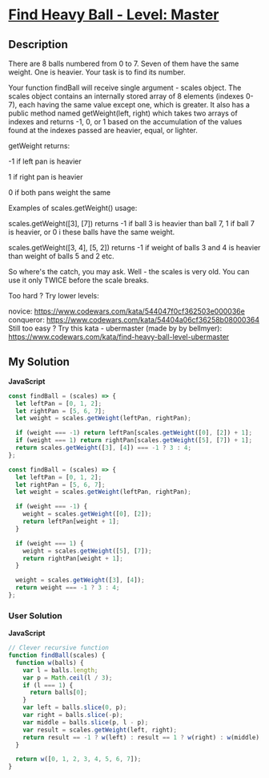 # [Find Heavy Ball - Level: Master](https://www.codewars.com/kata/544034f426bc6adda200000e)

## Description

There are 8 balls numbered from 0 to 7. Seven of them have the same weight. One is heavier. Your task is to find its number.

Your function findBall will receive single argument - scales object. The scales object contains an internally stored array of 8 elements (indexes 0-7), each having the same value except one, which is greater. It also has a public method named getWeight(left, right) which takes two arrays of indexes and returns -1, 0, or 1 based on the accumulation of the values found at the indexes passed are heavier, equal, or lighter.

getWeight returns:

-1 if left pan is heavier

1 if right pan is heavier

0 if both pans weight the same

Examples of scales.getWeight() usage:

scales.getWeight([3], [7]) returns -1 if ball 3 is heavier than ball 7, 1 if ball 7 is heavier, or 0 i these balls have the same weight.

scales.getWeight([3, 4], [5, 2]) returns -1 if weight of balls 3 and 4 is heavier than weight of balls 5 and 2 etc.

So where's the catch, you may ask. Well - the scales is very old. You can use it only TWICE before the scale breaks.

Too hard ? Try lower levels:

novice: https://www.codewars.com/kata/544047f0cf362503e000036e  
conqueror: https://www.codewars.com/kata/54404a06cf36258b08000364  
Still too easy ? Try this kata - ubermaster (made by by bellmyer): https://www.codewars.com/kata/find-heavy-ball-level-ubermaster

## My Solution

**JavaScript**

```js
const findBall = (scales) => {
  let leftPan = [0, 1, 2];
  let rightPan = [5, 6, 7];
  let weight = scales.getWeight(leftPan, rightPan);

  if (weight === -1) return leftPan[scales.getWeight([0], [2]) + 1];
  if (weight === 1) return rightPan[scales.getWeight([5], [7]) + 1];
  return scales.getWeight([3], [4]) === -1 ? 3 : 4;
};
```

```js
const findBall = (scales) => {
  let leftPan = [0, 1, 2];
  let rightPan = [5, 6, 7];
  let weight = scales.getWeight(leftPan, rightPan);

  if (weight === -1) {
    weight = scales.getWeight([0], [2]);
    return leftPan[weight + 1];
  }

  if (weight === 1) {
    weight = scales.getWeight([5], [7]);
    return rightPan[weight + 1];
  }

  weight = scales.getWeight([3], [4]);
  return weight === -1 ? 3 : 4;
};
```

### User Solution

**JavaScript**

```js
// Clever recursive function
function findBall(scales) {
  function w(balls) {
    var l = balls.length;
    var p = Math.ceil(l / 3);
    if (l === 1) {
      return balls[0];
    }
    var left = balls.slice(0, p);
    var right = balls.slice(-p);
    var middle = balls.slice(p, l - p);
    var result = scales.getWeight(left, right);
    return result == -1 ? w(left) : result == 1 ? w(right) : w(middle);
  }

  return w([0, 1, 2, 3, 4, 5, 6, 7]);
}
```
